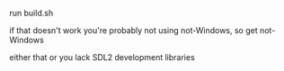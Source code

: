 run build.sh

if that doesn't work you're probably not using not-Windows, so get not-Windows

either that or you lack SDL2 development libraries

